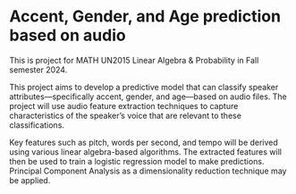 # Accent, Gender, and Age prediction based on audio
This is project for MATH UN2015 Linear Algebra & Probability in Fall semester 2024. 

This project aims to develop a predictive model that can classify speaker attributes—specifically accent, gender, and age—based on audio files. The project will use audio feature extraction techniques to capture characteristics of the speaker’s voice that are relevant to these classifications. 

Key features such as pitch, words per second, and tempo will be derived using various linear algebra-based algorithms.  The extracted features will then be used to train a logistic regression model to make predictions. Principal Component Analysis as a dimensionality reduction technique may be applied.
